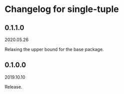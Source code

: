 # Changelog for single-tuple

## 0.1.1.0

2020.05.26

Relaxing the upper bound for the base package.

## 0.1.0.0

2019.10.10

Release.
